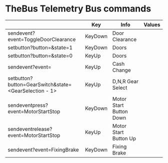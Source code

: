 # TheBus Telemetry Bus commands

| <command>                                             | Key     | Info                    | Values |          
|-------------------------------------------------------|---------|-------------------------|--------|
| sendevent?event=ToggleDoorClearance                   | KeyDown | Door Clearance          |        |
| setbutton?button=<DoorSelector>&state=1               | KeyDown | Doors                   |        |
| setbutton?button=<DoorSelector>&state=0               | KeyUp   | Doors                   |        |
| sendevent?event=<CashChangeSelect>                    | KeyUp   | Cash Change             |        |
| setbutton?button=GearSwitch&state=<GearSelection - 1> | KeyUp   | D,N,R Gear Select       |        |
| sendeventpress?event=MotorStartStop                   | KeyDown | Motor Start Button Down |        |
| sendeventrelease?event=MotorStartStop                 | KeyUp   | Motor Start Button Up   |        |
| sendevent?event=FixingBrake                           | KeyDown | Fixing Brake            |        |





